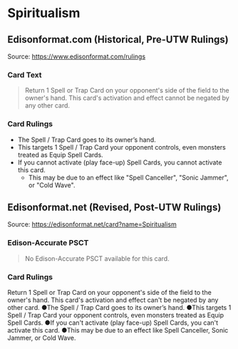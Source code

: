 # Spiritualism

## Edisonformat.com (Historical, Pre-UTW Rulings)

Source: https://www.edisonformat.com/rulings

### Card Text

> Return 1 Spell or Trap Card on your opponent's side of the field to the owner's hand. This card's activation and effect cannot be negated by any other card.

### Card Rulings

*   The Spell / Trap Card goes to its owner’s hand.
*   This targets 1 Spell / Trap Card your opponent controls, even monsters treated as Equip Spell Cards.
*   If you cannot activate (play face-up) Spell Cards, you cannot activate this card.
    *   This may be due to an effect like "Spell Canceller", "Sonic Jammer", or "Cold Wave".

## Edisonformat.net (Revised, Post-UTW Rulings)

Source: https://edisonformat.net/card?name=Spiritualism

### Edison-Accurate PSCT

> No Edison-Accurate PSCT available for this card.

### Card Rulings

Return 1 Spell or Trap Card on your opponent's side of the field to the owner's hand. This card's activation and effect can't be negated by any other card.
●The Spell / Trap Card goes to its owner’s hand.
●This targets 1 Spell / Trap Card your opponent controls, even monsters treated as Equip Spell Cards.
●If you can't activate (play face-up) Spell Cards, you can't activate this card.
●This may be due to an effect like Spell Canceller, Sonic Jammer, or Cold Wave.
            